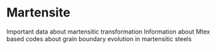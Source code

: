 # Martensite
Important data about martensitic transformation 
Information about Mtex based codes about grain boundary evolution in martensitic steels
